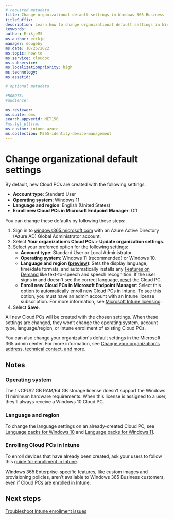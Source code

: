 ```yaml
---
# required metadata
title: Change organizational default settings in Windows 365 Business
titleSuffix:
description: Learn how to change organizational default settings in Windows 365 Business
keywords:
author: ErikjeMS  
ms.author: erikje
manager: dougeby
ms.date: 10/25/2022
ms.topic: how-to
ms.service: cloudpc
ms.subservice: 
ms.localizationpriority: high
ms.technology:
ms.assetid: 

# optional metadata

#ROBOTS:
#audience:

ms.reviewer: 
ms.suite: ems
search.appverid: MET150
#ms.tgt_pltfrm:
ms.custom: intune-azure
ms.collection: M365-identity-device-management
---
```


# Change organizational default settings

By default, new Cloud PCs are created with the following settings:

- **Account type**: Standard User
- **Operating system**: Windows 11
- **Language and region**: English (United States)
- **Enroll new Cloud PCs in Microsoft Endpoint Manager**: Off

You can change these defaults by following these steps:

1. Sign in to [windows365.microsoft.com](https://windows365.microsoft.com) with an Azure Active Directory (Azure AD) Global Administrator account.
2. Select **Your organization’s Cloud PCs** > **Update organization settings**.
3. Select your preferred option for the following settings:
    - **Account type**: Standard User or Local Administrator.
    - **Operating system**: Windows 11 (recommended) or Windows 10.
    - **Language and region ([preview](../public-preview.md))**: Sets the display language, time/date formats, and automatically installs any [Features on Demand](/windows-hardware/manufacture/desktop/features-on-demand-language-fod) like text-to-speech and speech recognition. If the user signs in and doesn't see the correct language, [reset](remotely-manage-business-cloud-pcs.md) the Cloud PC.
    - **Enroll new Cloud PCs in Microsoft Endpoint Manager**: Select this option to automatically enroll new Cloud PCs in Intune. To see this option, you must have an admin account with an Intune license subscription. For more information, see [Microsoft Intune licensing]( /mem/intune/fundamentals/licenses).
4. Select **Save**.

All new Cloud PCs will be created with the chosen settings. When these settings are changed, they won’t change the operating system, account type, language/region, or Intune enrollment of existing Cloud PCs.

You can also change your organization's default settings in the Microsoft 365 admin center. For more information, see [Change your organization's address, technical contact, and more](/microsoft-365/admin/manage/change-address-contact-and-more).

## Notes

### Operating system

The 1 vCPU/2 GB RAM/64 GB storage license doesn’t support the Windows 11 minimum hardware requirements. When this license is assigned to a user, they'll always receive a Windows 10 Cloud PC.

### Language and region

To change the language settings on an already-created Cloud PC, see [Language packs for Windows 10](https://support.microsoft.com/windows/language-packs-for-windows-a5094319-a92d-18de-5b53-1cfc697cfca8#WindowsVersion=Windows_10) and [Language packs for Windows 11](https://support.microsoft.com/windows/language-packs-for-windows-a5094319-a92d-18de-5b53-1cfc697cfca8#WindowsVersion=Windows_11).

### Enrolling Cloud PCs in Intune

To enroll devices that have already been created, ask your users to follow this [guide for enrollment in Intune](/mem/intune/enrollment/quickstart-enroll-windows-device).

Windows 365 Enterprise-specific features, like custom images and provisioning policies, aren’t available to Windows 365 Business customers, even if Cloud PCs are enrolled in Intune.  

## Next steps

[Troubleshoot Intune enrollment issues](troubleshoot-windows-365-business.md)
